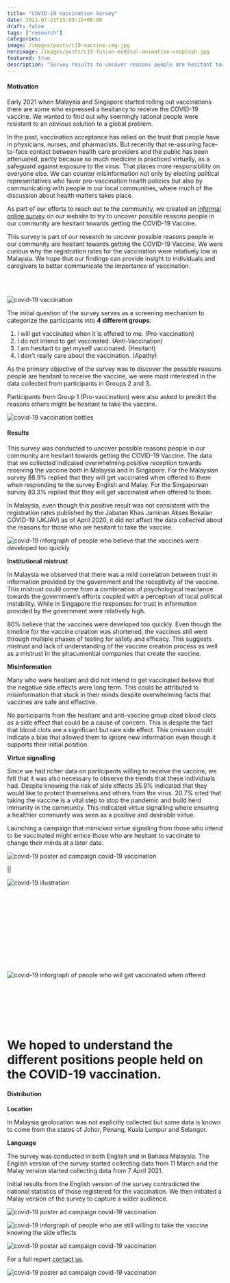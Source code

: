 ```yaml
---
title: "COVID-19 Vaccination Survey"
date: 2021-07-21T15:09:15+08:00
draft: false
tags: ["research"]
categories:
image: /images/posts/c19-vaccine-img.jpg
heroimage: /images/posts/c19-fusion-medical-animation-unsplash.jpg
featured: true
description: "Survey results to uncover reasons people are hesitant towards COVID-19 Vaccine"
---
```


#### Motivation

Early 2021 when Malaysia and Singapore started rolling out vaccinations there are some who expressed a hesitancy to receive the COVID-19 vaccine. We wanted to find out why seemingly rational people were resistant to an obvious solution to a global problem.

In the past, vaccination acceptance has relied on the trust that people have in physicians, nurses, and pharmacists. But recently that re-assuring face-to-face contact between health care providers and the public has been attenuated, partly because so much medicine is practiced virtually, as a safeguard against exposure to the virus. That places more responsibility on everyone else. We can counter misinformation not only by electing political representatives who favor pro-vaccination health policies but also by communicating with people in our local communities, where much of the discussion about health matters takes place.

As part of our efforts to reach out to the community, we created an [informal online survey](/https://vaccination.komunity.design/) on our website to try to uncover possible reasons people in our community are hesitant towards getting the COVID-19 Vaccine.

This survey is part of our research to uncover possible reasons people in our community are hesitant towards getting the COVID-19 Vaccine. We were curious why the registration rates for the vaccination were relatively low in Malaysia. We hope that our findings can provide insight to individuals and caregivers to better communicate the importance of vaccination.

<br />
<br />

![covid-19 vaccination](/images/posts/c19-cdc-unsplash.jpg "Photo by CDC on Unsplash")

The initial question of the survey serves as a screening mechanism to categorize 
the participants into **4 different groups**:



1. I will get vaccinated when it is offered to me. 	 (Pro-vaccination)  
2. I do not intend to get vaccinated.			  	 (Anti-Vaccination) 
3. I am hesitant to get myself vaccinated.		  	 (Hesitant)         
4. I don't really care about the vaccination.	  	 (Apathy)           


As the primary objective of the survey was to discover the possible reasons people 
are hesitant to receive the vaccine, we were most interested in the data collected 
from participants in Groups 2 and 3.

Participants from Group 1 (Pro-vaccination) were also asked to predict the reasons 
others might be hesitant to take the vaccine.

![covid-19 vaccination bottles](/images/posts/c19-daniel-schludi-unsplash.jpg "Photo by Daniel Schludi on Unsplash")

#### Results

This survey was conducted to uncover possible reasons people in our community are hesitant towards getting the COVID-19 Vaccine. The data that we collected indicated overwhelming positive reception towards receiving the vaccine both in Malaysia and in Singapore. For the Malaysian survey 88.9% replied that they will get vaccinated when offered to them when responding to the survey English and Malay. For the Singaporean survey 83.3% replied that they will get vaccinated when offered to them. 

In Malaysia, even though this positive result was not consistent with the registration rates published by the Jabatan Khas Jaminan Akses Bekalan COVID-19 (JKJAV) as of April 2020, it did not affect the data collected about the reasons for those who are hesitant to take the vaccine.


![covid-19 inforgraph of people who believe that the vaccines were developed too quickly](/images/posts/c19-info-covid-vaccine.jpg)


**Institutional mistrust**

In Malaysia we observed that there was a mild correlation between trust in information provided by the government and the receptivity of the vaccine. This mistrust could come from a combination of psychological reactance towards the government’s efforts coupled with a perception of local political instability. While in Singapore the responses for trust in information provided by the government were relatively high.


80% believe that the vaccines were developed too quickly. Even though the timeline for the vaccine creation was shortened, the vaccines still went through multiple phases of testing for safety and efficacy. This suggests mistrust and lack of understanding of the vaccine creation process as well as a mistrust in the phacumential companies that create the vaccine.


**Misinformation**

Many who were hesitant and did not intend to get vaccinated believe that the negative side effects were long term. This could be attributed to misinformation that stuck in their minds despite overwhelming facts that vaccines are safe and effective.

No participants from the hesitant and anti-vaccine group cited blood clots as a side effect that could be a cause of concern. This is despite the fact that blood clots are a significant but rare side effect. This omission could indicate a bias that allowed them to ignore new information even though it supports their initial position.


**Virtue signalling**

Since we had richer data on participants willing to receive the vaccine, we felt that it was also necessary to observe the trends that these individuals had. Despite knowing the risk of side effects 35.9% indicated that they would like to protect themselves and others from the virus. 20.7% cited that taking the vaccine is a vital step to stop the pandemic and build herd immunity in the community. This indicated virtue signalling where ensuring a healthier community was seen as a positive and desirable virtue.

Launching a campaign that mimicked virtue signaling from those who intend to be vaccinated might entice those who are hesitant to vaccinate to change their minds at a later date.

![covid-19 poster ad campaign covid-19 vaccination](/images/posts/c19-poster-mock1.jpg)

||

![covid-19 illustration](/images/posts/c19-covid-large.jpg)

<br />
<br />
<br />
<br />
<br />
<br />
<br />
<br />
<br />
<br />

![covid-19 inforgraph of people who will get vaccinated when offered](/images/posts/c19-info-vaccinate.jpg)

<br />
<br />
<br />
<br />
<br />

# We hoped to understand the different positions people held on the COVID-19 vaccination.


#### Distribution

**Location**

In Malaysia geolocation was not explicitly collected but some data is known to come from the states of Johor, Penang, Kuala Lumpur and Selangor.


**Language**

The survey was conducted in both English and in Bahasa Malaysia.
The English version of the survey started collecting data from 11 March and the Malay version started collecting data from 7 April 2021.

Initial results from the English version of the survey contradicted the national statistics of those registered for the vaccination. We then initiated a Malay version of the survey to capture a wider audience. 


![covid-19 poster ad campaign covid-19 vaccination](/images/posts/c19-poster-mock3.jpg)

![covid-19 inforgraph of people who are still willing to take the vaccine knowing the side effects](/images/posts/c19-info-despite-side-effects.jpg)

![covid-19 poster ad campaign covid-19 vaccination](/images/posts/c19-poster-mock2.jpg)

For a full report [contact us](/contact). 

![covid-19 poster ad campaign covid-19 vaccination](/images/posts/c19-poster-mock4.jpg)





